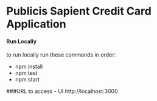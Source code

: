 # Publicis Sapient Credit Card Application

#### Run Locally

to run locally run these commands in order:
-   npm install
-   npm test
-   npm start

###URL to access - UI
http://localhost:3000